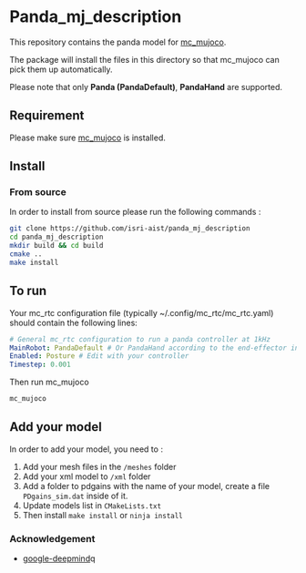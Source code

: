 # Panda_mj_description

This repository contains the panda model for [mc_mujoco](https://github.com/rohanpsingh/mc_mujoco).

The package will install the files in this directory so that mc_mujoco can pick them up automatically.

Please note that only **Panda (PandaDefault)**, **PandaHand** are supported.

## Requirement 

Please make sure [mc_mujoco](https://github.com/rohanpsingh/mc_mujoco) is installed. 

## Install

### From source 

In order to install from source please run the following commands : 

```bash
git clone https://github.com/isri-aist/panda_mj_description
cd panda_mj_description
mkdir build && cd build
cmake ..
make install
```


## To run 

Your mc_rtc configuration file (typically ~/.config/mc_rtc/mc_rtc.yaml) should contain the following lines:

```yaml
# General mc_rtc configuration to run a panda controller at 1kHz
MainRobot: PandaDefault # Or PandaHand according to the end-effector installed on the robot
Enabled: Posture # Edit with your controller
Timestep: 0.001
```
Then run mc_mujoco

```bash
mc_mujoco
```

## Add your model

In order to add your model, you need to :

1. Add your mesh files in the `/meshes` folder 
2. Add your xml model to `/xml` folder
3. Add a folder to pdgains with the name of your model, create a file `PDgains_sim.dat` inside of it.
4. Update models list in `CMakeLists.txt` 
5. Then install `make install` or `ninja install`

### Acknowledgement 

* [google-deepmind](https://github.com/google-deepmind/mujoco_menagerie/tree/main/franka_emika_panda)q